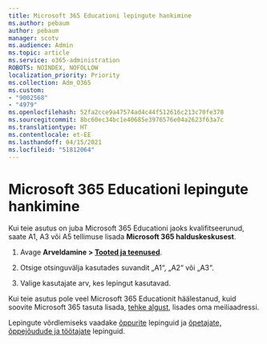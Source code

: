 ```yaml
---
title: Microsoft 365 Educationi lepingute hankimine
ms.author: pebaum
author: pebaum
manager: scotv
ms.audience: Admin
ms.topic: article
ms.service: o365-administration
ROBOTS: NOINDEX, NOFOLLOW
localization_priority: Priority
ms.collection: Adm_O365
ms.custom:
- "9002568"
- "4979"
ms.openlocfilehash: 52fa2cce9a47574ad4c44f512616c213c70fe378
ms.sourcegitcommit: 8bc60ec34bc1e40685e3976576e04a2623f63a7c
ms.translationtype: HT
ms.contentlocale: et-EE
ms.lasthandoff: 04/15/2021
ms.locfileid: "51812064"
---
```

# <a name="get-the-microsoft-365-education-plans"></a>Microsoft 365 Educationi lepingute hankimine

Kui teie asutus on juba Microsoft 365 Educationi jaoks kvalifitseerunud, saate A1, A3 või A5 tellimuse lisada **Microsoft 365 halduskeskusest**. 

1. Avage **Arveldamine > [Tooted ja teenused](https://go.microsoft.com/fwlink/p/?linkid=868433)**.

2. Otsige otsinguvälja kasutades suvandit „A1“, „A2“ või „A3“.

3. Valige kasutajate arv, kes lepingut kasutavad.

Kui teie asutus pole veel Microsoft 365 Educationit häälestanud, kuid soovite Microsoft 365 tasuta lisada, [tehke algust](https://www.microsoft.com/education/products/office), lisades oma meiliaadressi.

 Lepingute võrdlemiseks vaadake [õppurite](https://www.microsoft.com/microsoft-365/academic/compare-office-365-education-plans?activetab=tab:primaryr1) lepinguid ja [õpetajate, õppejõudude ja töötajate](https://www.microsoft.com/microsoft-365/academic/compare-office-365-education-plans?activetab=tab:primaryr2) lepinguid.

